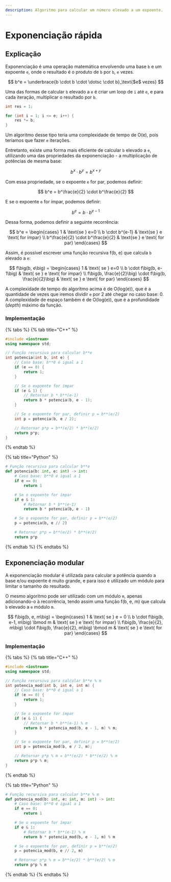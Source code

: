```yaml
---
description: Algoritmo para calcular um número elevado a um expoente.
---
```


# Exponenciação rápida

## Explicação

Exponenciação é uma operação matemática envolvendo uma base `b` e um expoente `e`, onde o resultado é o produto de `b` por `b`, `e` vezes.

$$
b^e = \underbrace{b \cdot b \cdot \dotsc \cdot b}_\text{$e$ vezes}
$$

Uma das formas de calcular `b` elevado a `e` é criar um loop de `i` até `e`, e para cada iteração, multiplicar o resultado por `b`.

```cpp
int res = 1;

for (int i = 1; i <= e; i++) {
    res *= b;
}
```

Um algoritmo desse tipo teria uma complexidade de tempo de O(e), pois teríamos que fazer `e` iterações.

Entretanto, existe uma forma mais eficiente de calcular `b` elevado a `e`, utilizando uma das propriedades da exponenciação - a multiplicação de potências de mesma base:

$$
b^x \cdot b^y = b^{x+y}
$$

Com essa propriedade, se o expoente `e` for par, podemos definir:

$$
b^e = b^\frac{e}{2} \cdot b^\frac{e}{2}
$$

E se o expoente `e` for ímpar, podemos definir:

$$
b^e = b \cdot b^{e-1}
$$

Dessa forma, podemos definir a seguinte recorrência:

$$
b^e = \begin{cases}
  1 & \text{se } e=0  \\
  b \cdot b^{e-1} & \text{se } e \text{ for ímpar} \\
  b^\frac{e}{2} \cdot b^\frac{e}{2} & \text{se } e \text{ for par}
\end{cases}
$$

Assim, é possível escrever uma função recursiva f(b, e) que calcula `b` elevado a `e`:

$$
f\big(b, e\big) = \begin{cases}
  1 & \text{ se } e=0  \\
  b \cdot f\big(b, e-1\big) & \text{ se } e \text{ for ímpar} \\
  f\big(b, \frac{e}{2}\big) \cdot f\big(b, \frac{e}{2}\big) & \text{ se } e \text{ for par}
\end{cases}
$$

A complexidade de tempo do algoritmo acima é de O(log(e)), que é a quantidade de vezes que iremos dividir `e` por 2 até chegar no caso base: 0. A complexidade de espaço também é de O(log(e)), que é a profundidade (_depth_) máximo da função.

### Implementação

{% tabs %}
{% tab title="C++" %}
```cpp
#include <iostream>
using namespace std;

// Função recursiva para calcular b**e
int potencia(int b, int e) {
    // Caso base: b**0 é igual a 1
    if (e == 0) {
        return 1;
    }

    // Se o expoente for ímpar
    if (e & 1) {
        // Retornar b * b**(e-1)
        return b * potencia(b, e - 1);
    }

    // Se o expoente for par, definir p = b**(e/2)
    int p = potencia(b, e / 2);

    // Retornar p*p = b**(e/2) * b**(e/2)
    return p*p;
}
```
{% endtab %}

{% tab title="Python" %}
```python
# Função recursiva para calcular b**e
def potencia(b: int, e: int) -> int:
    # Caso base: b**0 é igual a 1
    if e == 0:
        return 1

    # Se o expoente for ímpar
    if e & 1:
        # Retornar b * b**(e-1)
        return b * potencia(b, e - 1)

    # Se o expoente for par, definir p = b**(e/2)
    p = potencia(b, e // 2)

    # Retornar p*p = b**(e/2) * b**(e/2)
    return p*p
```
{% endtab %}
{% endtabs %}

## Exponenciação modular

A exponenciação modular é utilizada para calcular a potência quando a base e/ou expoente é muito grande, e para isso é utilizado um módulo para limitar o tamanho do resultado.

O mesmo algoritmo pode ser utilizado com um módulo `m`, apenas adicionando-o à recorrência, tendo assim uma função f(b, e, m) que calcula `b` elevado a `e` módulo `m`.

$$
f\big(b, e, m\big) = \begin{cases}
  1 & \text{ se } e = 0  \\
  b \cdot f\big(b, e-1, m\big) \bmod m & \text{ se } e \text{ for ímpar} \\
  f\big(b, \frac{e}{2}, m\big) \cdot f\big(b, \frac{e}{2}, m\big) \bmod m & \text{ se } e \text{ for par}
\end{cases}
$$

### Implementação

{% tabs %}
{% tab title="C++" %}
```cpp
#include <iostream>
using namespace std;

// Função recursiva para calcular b**e % m
int potencia_mod(int b, int e, int m) {
    // Caso base: b**0 é igual a 1
    if (e == 0) {
        return 1;
    }

    // Se o expoente for ímpar
    if (e & 1) {
        // Retornar b * b**(e-1) % m
        return b * potencia_mod(b, e - 1, m) % m;
    }

    // Se o expoente for par, definir p = b**(e/2)
    int p = potencia_mod(b, e / 2, m);

    // Retornar p*p % m = b**(e/2) * b**(e/2) % m
    return p*p % m;
}
```
{% endtab %}

{% tab title="Python" %}
```python
# Função recursiva para calcular b**e % m
def potencia_mod(b: int, e: int, m: int) -> int:
    # Caso base: b**0 é igual a 1
    if e == 0:
        return 1

    # Se o expoente for ímpar
    if e & 1:
        # Retornar b * b**(e-1) % m
        return b * potencia_mod(b, e - 1, m) % m

    # Se o expoente for par, definir p = b**(e/2)
    p = potencia_mod(b, e // 2, m)

    # Retornar p*p % m = b**(e/2) * b**(e/2) % m
    return p*p % m
```
{% endtab %}
{% endtabs %}
